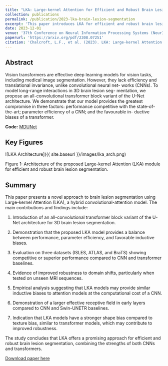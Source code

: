 ```yaml
---
title: "LKA: Large-kernel Attention for Efficient and Robust Brain Lesion Segmentation"
collection: publications
permalink: /publication/2023-lka-brain-lesion-segmentation
excerpt: 'This paper introduces LKA for efficient and robust brain lesion segmentation.'
date: 2023-12-01
venue: '37th Conference on Neural Information Processing Systems (NeurIPS)'
paperurl: 'https://arxiv.org/pdf/2308.07251'
citation: 'Chalcroft, L.F., et al. (2023). LKA: Large-kernel Attention for Efficient and Robust Brain Lesion Segmentation. In <i>37th Conference on Neural Information Processing Systems (NeurIPS)</i>.'
---
```


## Abstract
Vision transformers are effective deep learning models for
vision tasks, including medical image segmentation. However, they lack
efficiency and translational invariance, unlike convolutional neural net-
works (CNNs). To model long-range interactions in 3D brain lesion seg-
mentation, we propose an all-convolutional transformer block variant of
the U-Net architecture. We demonstrate that our model provides the
greatest compromise in three factors: performance competitive with the
state-of-the-art; parameter efficiency of a CNN; and the favourable in-
ductive biases of a transformer.

**Code:** [MDUNet](https://github.com/liamchalcroft/MDUNet)

## Key Figures
![LKA Architecture]({{ site.baseurl }}/images/lka_arch.png)

Figure 1: Architecture of the proposed Large-kernel Attention (LKA) module for efficient and robust brain lesion segmentation.

## Summary
This paper presents a novel approach to brain lesion segmentation using Large-kernel Attention (LKA), a hybrid convolutional-attention model. The main contributions and findings include:

1. Introduction of an all-convolutional transformer block variant of the U-Net architecture for 3D brain lesion segmentation.

2. Demonstration that the proposed LKA model provides a balance between performance, parameter efficiency, and favorable inductive biases.

3. Evaluation on three datasets (ISLES, ATLAS, and BraTS) showing competitive or superior performance compared to CNN and transformer baselines.

4. Evidence of improved robustness to domain shifts, particularly when tested on unseen MRI sequences.

5. Empirical analysis suggesting that LKA models may provide similar inductive biases to attention models at the computational cost of a CNN.

6. Demonstration of a larger effective receptive field in early layers compared to CNN and Swin-UNETR baselines.

7. Indication that LKA models have a stronger shape bias compared to texture bias, similar to transformer models, which may contribute to improved robustness.

The study concludes that LKA offers a promising approach for efficient and robust brain lesion segmentation, combining the strengths of both CNNs and transformers.

[Download paper here](https://arxiv.org/pdf/2308.07251)
